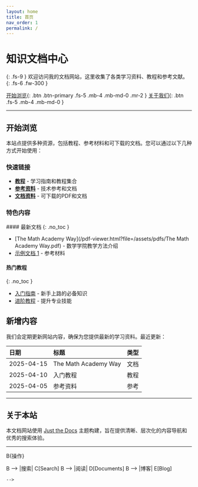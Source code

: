 ```yaml
---
layout: home
title: 首页
nav_order: 1
permalink: /
---
```


# 知识文档中心

{: .fs-9 }
欢迎访问我的文档网站，这里收集了各类学习资料、教程和参考文献。
{: .fs-6 .fw-300 }

[开始浏览](#开始浏览){: .btn .btn-primary .fs-5 .mb-4 .mb-md-0 .mr-2 }
[关于我们](/about){: .btn .fs-5 .mb-4 .mb-md-0 }

---

## 开始浏览

本站点提供多种资源，包括教程、参考材料和可下载的文档。您可以通过以下几种方式开始使用：

### 快速链接

- **[教程](/tutorials)** - 学习指南和教程集合
- **[参考资料](/reference)** - 技术参考和文档
- **[文档资料](/documents)** - 可下载的PDF和文档

### 特色内容

<div class="code-example" markdown="1">
#### 最新文档
{: .no_toc }

- [The Math Academy Way](/pdf-viewer.html?file=/assets/pdfs/The Math Academy Way.pdf) - 数学学院教学方法介绍
- [示例文档 1](/pdf-viewer.html?file=/assets/pdfs/document1.pdf) - 参考材料

#### 热门教程
{: .no_toc }

- [入门指南](#) - 新手上路的必备知识  <!-- TODO: 更新 '#' 为实际链接 -->
- [进阶教程](#) - 提升专业技能      <!-- TODO: 更新 '#' 为实际链接 -->
</div>

## 新增内容

我们会定期更新网站内容，确保为您提供最新的学习资料。最近更新：

| 日期 | 标题 | 类型 |
|:-----|:-----|:-----|
| 2025-04-15 | The Math Academy Way | 文档 |
| 2025-04-10 | 入门教程 | 教程 |
| 2025-04-05 | 参考资料 | 参考 |

---

## 关于本站

本文档网站使用 [Just the Docs](https://just-the-docs.github.io/just-the-docs/) 主题构建，旨在提供清晰、层次化的内容导航和优秀的搜索体验。

---

<!-- 移除从这里开始的重复内容 -->
<!--
title: Home
---
# 欢迎来到我的文档网站

这是一个基于 Just the Docs 主题构建的文档站点。你可以在此查看教程、参考文档、博客文章等。

- 文档浏览
- 内部搜索
- 博客和文章
- 自定义配置

```mermaid
flowchart LR
  A[用户] --> B{操作}
  B --> |搜索| C[Search]
  B --> |阅读| D[Documents]
  B --> |博客| E[Blog]
```
-->

